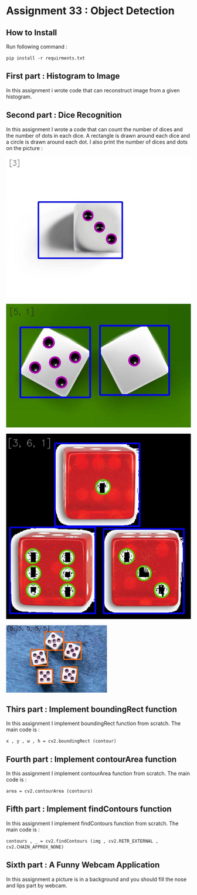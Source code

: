 # Assignment 33 : Object Detection

## How to Install
Run following command :
```
pip install -r requirments.txt
```

## First part : Histogram to Image
In this assignment i wrote code that can reconstruct image from a given histogram.

## Second part : Dice Recognition
In this assignment I wrote a code that can count the number of dices and the number of dots in each dice.
A rectangle is drawn around each dice and a circle is drawn around each dot. I also print the number of dices and dots on the picture :

![alt text](outputs/output_2_1D.jpg)

![alt text](outputs/output_2_2D.jpg)

![alt text](outputs/output_2_3D.jpg)

![alt text](outputs/output_2_5D.jpg)

## Thirs part : Implement boundingRect function
In this assignment I implement boundingRect function from scratch. The main code is :
```
x , y , w , h = cv2.boundingRect (contour)
```

## Fourth part : Implement contourArea function
In this assignment I implement contourArea function from scratch. The main code is :
```
area = cv2.contourArea (contours)
```

## Fifth part : Implement findContours function
In this assignment I implement findContours function from scratch. The main code is :
```
contours , _ = cv2.findContours (img , cv2.RETR_EXTERNAL , cv2.CHAIN_APPROX_NONE)
```

## Sixth part : A Funny Webcam Application
In this assignment a picture is in a background and you should fill the nose and lips part by webcam.
